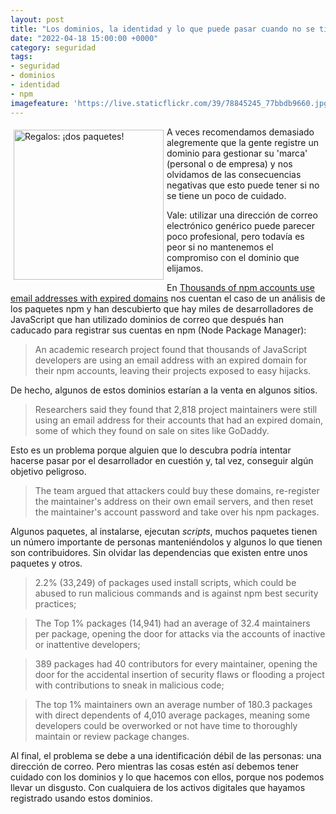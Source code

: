 ```yaml
---
layout: post
title: "Los dominios, la identidad y lo que puede pasar cuando no se tiene cuidado"
date: "2022-04-18 15:00:00 +0000"
category: seguridad
tags:
- seguridad
- dominios
- identidad
- npm
imagefeature: 'https://live.staticflickr.com/39/78845245_77bbdb9660.jpg'
---
```

<a href="https://flickr.com/photos/fernand0/78845245/" title="Regalos: ¡dos paquetes! "><img src="https://live.staticflickr.com/39/78845245_77bbdb9660.jpg" alt="Regalos: ¡dos paquetes! " width="240" style="float:left; margin:5px"></a>
A veces recomendamos demasiado alegremente que la gente registre un dominio para gestionar su 'marca' (personal o de empresa) y nos olvidamos de las consecuencias negativas que esto puede tener si no se tiene un poco de cuidado.

Vale: utilizar una dirección de correo electrónico genérico puede parecer poco profesional, pero todavía es peor si no mantenemos el compromiso con el dominio que elijamos.

En [Thousands of npm accounts use email addresses with expired domains](https://therecord.media/thousands-of-npm-accounts-use-email-addresses-with-expired-domains/) nos cuentan el caso de un análisis de los paquetes npm y han descubierto que hay miles de desarrolladores de JavaScript que han utilizado dominios de correo que después han caducado para registrar sus cuentas en npm (Node Package Manager):

> An academic research project found that thousands of JavaScript developers are
using an email address with an expired domain for their npm accounts, leaving
their projects exposed to easy hijacks.

De hecho, algunos de estos dominios estarían a la venta en algunos sitios.

>  Researchers said they found that 2,818 project maintainers were still using an email address for their accounts that had an expired domain, some of which they found on sale on sites like GoDaddy.

Esto es un problema porque alguien que lo descubra podría intentar hacerse pasar por el desarrollador en cuestión y, tal vez, conseguir algún objetivo peligroso. 

> The team argued that attackers could buy these domains, re-register the maintainer's address on their own email servers, and then reset the maintainer's account password and take over his npm packages.

Algunos paquetes, al instalarse, ejecutan *scripts*, muchos paquetes tienen un número importante de personas manteniéndolos y algunos lo que tienen son contribuidores. Sin olvidar las dependencias que existen entre unos paquetes y otros.

> 2.2% (33,249) of packages used install scripts, which could be abused to run malicious commands and is against npm best security practices;

> The Top 1% packages (14,941) had an average of 32.4 maintainers per package, opening the door for attacks via the accounts of inactive or inattentive developers;

> 389 packages had 40 contributors for every maintainer, opening the door for the accidental insertion of security flaws or flooding a project with contributions to sneak in malicious code;

> The top 1% maintainers own an average number of 180.3 packages with direct dependents of 4,010 average packages, meaning some developers could be overworked or not have time to thoroughly maintain or review package changes.

Al final, el problema se debe a una identificación débil de las personas: una dirección de correo. Pero mientras las cosas estén así debemos tener cuidado con los dominios y lo que hacemos con ellos, porque nos podemos llevar un disgusto. Con cualquiera de los activos digitales que hayamos registrado usando estos dominios.
